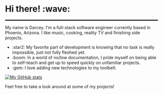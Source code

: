 <h1>Hi there! :wave:</h1>
<hr style="border:0.5px solid black" />

My name is Darcey. I'm a full-stack software engineer currently based in Phoenix, Arizona. I like music, cooking, reality TV and finishing side projects.

<ul>
    <li>:star2: My favorite part of development is knowing that no task is really impossible, just not fully fleshed yet.</li>
    <li>:boom: In a world of no/low documentation, I pride myself on being able to self-teach and get up to speed quickly on unfamiliar projects.</li>
    <li>:gem: I love adding new technologies to my toolbelt.</li>
</ul>

[![My GitHub stats](https://github-readme-stats.vercel.app/api?username=grundydarcey&theme=moltack)](https://github.com/grundydarcey/github-readme-stats)


Feel free to take a look around at some of my projects!</a>
